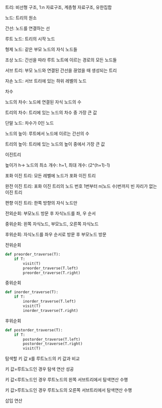트리: 비선형 구조, 1:n 자료구조, 계층형 자료구조, 유한집합

노드: 트리의 원소

간선: 노드를 연결하는 선

루트 노드: 트리의 시작 노드

형제 노드: 같은 부모 노드의 자식 노드들

조상 노드: 간선을 따라 루트 노트에 이르는 경로의 모든 노드들

서브 트리: 부모 노드와 연결된 간선을 끊었을 때 생성되는 트리

자손 노드: 서브 트리에 있는 하위 레벨의 노드

차수

노드의 차수: 노드에 연결된 자식 노드의 수

트리의 차수: 트리에 있는 노드의 차수 중 가장 큰 값

단말 노드: 차수가 0인 노드

노드의 높이: 루트에서 노드에 이르는 간선의 수

트리의 높이: 트리에 있는 노드의 높이 중에서 가장 큰 값

이진트리

높이가 h-> 노드의 최소 개수: h+1, 최대 개수: (2^(h+1)-1)

포화 이진 트리: 모든 레벨에 노드가 포화 이진 트리

완전 이진 트리: 포화 이진 트리의 노드 번호 1번부터 n(노드 수)번까지 빈 자리가 없는 이진 트리

편향 이진 트리: 한쪽 방향의 자식 노드만

전외순회: 부모노드 방문 후 자식노드를 좌, 우 순서

중위순회: 왼쪽 자식노드, 부모노드, 오른쪽 자식노드

후위순회: 자식노드를 좌우 순서로 방문 후 부모노드 방문

전위순회

```python
def preorder_traverse(T):
    if T:
        visit(T)
        preorder_traverse(T.left)
        preorder_traverse(T.right)
```

중위순회

```python
def inorder_traverse(T):
    if T:
        inorder_traverse(T.left)
        visit(T)
        inorder_traverse(T.right)
```

후위순회

```python
def postorder_traverse(T):
    if T:
        postorder_traverse(T.left)
        postorder_traverse(T.right)
        visit(T)
```

탐색할 키 값 x를 루트노드의 키 값과 비교

키 값=루트노드인 경우 탐색 연산 성공

키 값<루트노드인 경우 루트노드의 왼쪽 서브트리에서 탐색연산 수행

키 값>루트노드인 경우 루트노드의 오른쪽 서브트리에서 탐색연산 수행

삽입 연산

